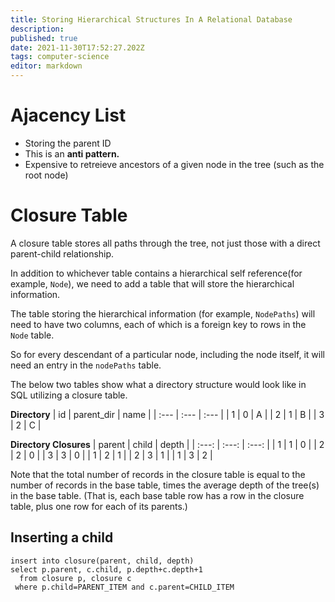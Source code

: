 ```yaml
---
title: Storing Hierarchical Structures In A Relational Database
description: 
published: true
date: 2021-11-30T17:52:27.202Z
tags: computer-science
editor: markdown
---
```


# Ajacency List
* Storing the parent ID
* This is an **anti pattern.** 
* Expensive to retreieve ancestors of a given node in the tree (such as the root node)
# Closure Table
A closure table stores all paths through the tree, not just those with a direct parent-child relationship.

In addition to whichever table contains a hierarchical self reference(for example, `Node`), we need to add a table that will store the hierarchical information.

The table storing the hierarchical information (for example, `NodePaths`) will need to have two columns, each of which is a foreign key to rows in the `Node` table.

So for every descendant of a particular node, including the node itself, it will need an entry in the `nodePaths` table.

The below two tables show what a directory structure would look like in SQL utilizing a closure table. 

**Directory**
| id | parent_dir | name |
| :--- | :--- | :--- |
| 1 | 0 | A |
| 2 | 1 | B |
| 3 | 2 | C |

**Directory Closures**
| parent | child | depth |
| :---: | :---: | :---: |
| 1 | 1 | 0 |
| 2 | 2 | 0 |
| 3 | 3 | 0 |
| 1 | 2 | 1 |
| 2 | 3 | 1 |
| 1 | 3 | 2 |


Note that the total number of records in the closure table is equal to the number of records in the base table, times the average depth of the tree(s) in the base table. (That is, each base table row has a row in the closure table, plus one row for each of its parents.)

## Inserting a child
```
insert into closure(parent, child, depth)
select p.parent, c.child, p.depth+c.depth+1
  from closure p, closure c
 where p.child=PARENT_ITEM and c.parent=CHILD_ITEM
 ```
 
